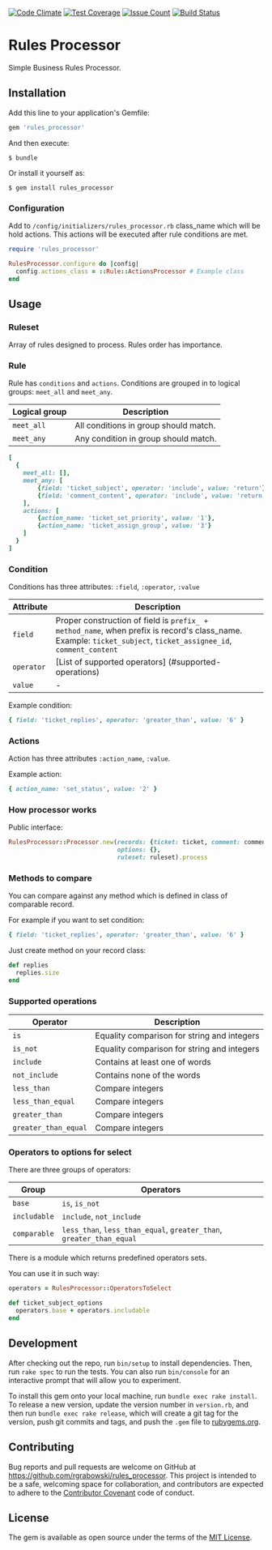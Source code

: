 [![Code Climate](https://codeclimate.com/github/rgrabowski/rules_processor/badges/gpa.svg)](https://codeclimate.com/github/rgrabowski/rules_processor)
[![Test Coverage](https://codeclimate.com/github/rgrabowski/rules_processor/badges/coverage.svg)](https://codeclimate.com/github/rgrabowski/rules_processor/coverage)
[![Issue Count](https://codeclimate.com/github/rgrabowski/rules_processor/badges/issue_count.svg)](https://codeclimate.com/github/rgrabowski/rules_processor)
[![Build Status](https://travis-ci.org/rgrabowski/rules_processor.svg?branch=master)](https://travis-ci.org/rgrabowski/rules_processor)

# Rules Processor

Simple Business Rules Processor.

## Installation

Add this line to your application's Gemfile:

```ruby
gem 'rules_processor'
```

And then execute:

    $ bundle

Or install it yourself as:

    $ gem install rules_processor


### Configuration

Add to `/config/initializers/rules_processor.rb` class_name which will be hold actions. This actions will be executed after rule conditions are met.

```ruby
require 'rules_processor'

RulesProcessor.configure do |config|
  config.actions_class = ::Rule::ActionsProcessor # Example class
end
```    

## Usage

### Ruleset
Array of rules designed to process. Rules order has importance.

### Rule
Rule has `conditions` and `actions`.
Conditions are grouped in to logical groups: `meet_all` and `meet_any`.

| Logical group | Description |
| --- | --- |
| `meet_all` | All conditions in group should match. |
| `meet_any` | Any condition in group should match. |

```ruby
[
  {
    meet_all: [],
    meet_any: [
        {field: 'ticket_subject', operator: 'include', value: 'return'},
        {field: 'comment_content', operator: 'include', value: 'return'}
    ],
    actions: [
        {action_name: 'ticket_set_priority', value: '1'},
        {action_name: 'ticket_assign_group', value: '3'}
    ]
  }
]
```

### Condition
Conditions has three attributes: `:field`, `:operator`, `:value`

| Attribute | Description |
|---|---|
| `field `| Proper construction of field is `prefix_ + method_name`, when prefix is record's class_name. Example: `ticket_subject`, `ticket_assignee_id`, `comment_content` |
|`operator`| [List of supported operators] (#supported-operations)|
|`value`|-|

Example condition:

```ruby
{ field: 'ticket_replies', operator: 'greater_than', value: '6' }
```

### Actions
Action has three attributes `:action_name`, `:value`.

Example action:

```ruby
{ action_name: 'set_status', value: '2' }
```

### How processor works

Public interface:

```ruby
RulesProcessor::Processor.new(records: {ticket: ticket, comment: comment},
                              options: {},
                              ruleset: ruleset).process
```

### Methods to compare

You can compare against any method which is defined in class of comparable record.

For example if you want to set condition:

```ruby
{ field: 'ticket_replies', operator: 'greater_than', value: '6' }
```

Just create method on your record class:

```ruby
def replies
  replies.size
end
```

### Supported operations

| Operator | Description |
| --- | --- |
| `is` | Equality comparison for string and integers |
| `is_not` | Equality comparison for string and integers |
| `include` | Contains at least one of words |
| `not_include` | Contains none of the words |
| `less_than` | Compare integers |
| `less_than_equal` | Compare integers |
| `greater_than` | Compare integers |
| `greater_than_equal` |  Compare integers |


### Operators to options for select

There are three groups of operators:

| Group | Operators |
| --- | --- |
| `base` | `is`, `is_not` |
| `includable` | `include`, `not_include` |
| `comparable` | `less_than`, `less_than_equal`, `greater_than`, `greater_than_equal` |

There is a module which returns predefined operators sets.

You can use it in such way:

``` ruby
operators = RulesProcessor::OperatorsToSelect

def ticket_subject_options
  operators.base + operators.includable
end
```

## Development

After checking out the repo, run `bin/setup` to install dependencies. Then, run `rake spec` to run the tests.
You can also run `bin/console` for an interactive prompt that will allow you to experiment.

To install this gem onto your local machine, run `bundle exec rake install`.
To release a new version, update the version number in `version.rb`, and then run `bundle exec rake release`,
which will create a git tag for the version, push git commits and tags, and push the `.gem`
file to [rubygems.org](https://rubygems.org).

## Contributing

Bug reports and pull requests are welcome on GitHub at https://github.com/rgrabowski/rules_processor.
This project is intended to be a safe, welcoming space for collaboration, and contributors are expected to
adhere to the [Contributor Covenant](http://contributor-covenant.org) code of conduct.

## License

The gem is available as open source under the terms of the [MIT License](http://opensource.org/licenses/MIT).

